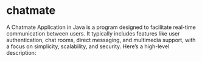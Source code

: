 # chatmate
A Chatmate Application in Java is a program designed to facilitate real-time communication between users. It typically includes features like user authentication, chat rooms, direct messaging, and multimedia support, with a focus on simplicity, scalability, and security. Here’s a high-level description:
